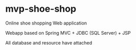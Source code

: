 # mvp-shoe-shop
Online shoe shopping Web application

Webapp based on Spring MVC + JDBC (SQL Server) + JSP

All database and resource have attached
